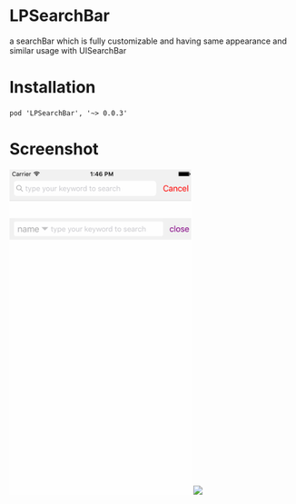 # LPSearchBar

a searchBar which is fully customizable and having same appearance and similar usage with UISearchBar

# Installation

`pod 'LPSearchBar', '~> 0.0.3'`

# Screenshot

<img src="screenshot.gif" width="320"> <img src="screenshot2.gif" width="320">
